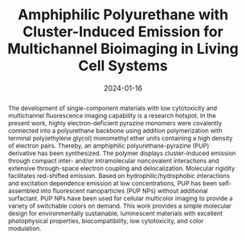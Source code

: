 ---
title: Amphiphilic Polyurethane with Cluster-Induced Emission for Multichannel Bioimaging in Living Cell Systems
authors:
- Nan Jiang
- Ke-Xin Li
- Jia-Jun Wang
- You-Liang Zhu
- Chang-Yi Zhu
- Yan-Hong Xu
- Martin R. Bryce
date: 2024-01-16
doi: 10.1021/acsmacrolett.3c00657
publish_types: 期刊文章
publication: ACS Macro Letters
publication_short: ACS Macro Lett.
abstract: The development of single-component materials with low  cytotoxicity and multichannel fluorescence imaging capability is a  research hotspot. In the present work, highly electron-deficient  pyrazine monomers were covalently connected into a polyurethane backbone  using addition polymerization with terminal poly(ethylene glycol)  monomethyl ether units containing a high density of electron pairs.  Thereby, an amphiphilic polyurethane-pyrazine (PUP) derivative has been  synthesized. The polymer displays cluster-induced emission through  compact inter- and/or intramolecular noncovalent interactions and  extensive through-space electron coupling and delocalization. Molecular  rigidity facilitates red-shifted emission. Based on  hydrophilic/hydrophobic interactions and excitation dependence emission  at low concentrations, PUP has been self-assembled into fluorescent  nanoparticles (PUP NPs) without additional surfactant. PUP NPs have been  used for cellular multicolor imaging to provide a variety of switchable  colors on demand. This work provides a simple molecular design for  environmentally sustainable, luminescent materials with excellent  photophysical properties, biocompatibility, low cytotoxicity, and color  modulation.
url_pdf: https://doi.org/10.1021/acsmacrolett.3c00657
---
